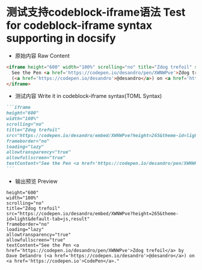 # 测试支持codeblock-iframe语法 Test for codeblock-iframe syntax supporting in docsify

- 原始内容 Raw Content

```html
<iframe height="600" width="100%" scrolling="no" title="Zdog trefoil" src="https://codepen.io/desandro/embed/XWNWPve?height=600&theme-id=light&default-tab=js,result" frameborder="no" loading="lazy" allowtransparency="true" allowfullscreen="true">
  See the Pen <a href='https://codepen.io/desandro/pen/XWNWPve'>Zdog trefoil</a> by Dave DeSandro
  (<a href='https://codepen.io/desandro'>@desandro</a>) on <a href='https://codepen.io'>CodePen</a>.
</iframe>
```

- 测试内容 Write it in codeblock-iframe syntax(TOML Syntax)

````markdown
```iframe
height="600"
width="100%"
scrolling="no"
title="Zdog trefoil"
src="https://codepen.io/desandro/embed/XWNWPve?height=265&theme-id=light&default-tab=js,result"
frameborder="no"
loading="lazy"
allowtransparency="true"
allowfullscreen="true"
textContent="See the Pen <a href='https://codepen.io/desandro/pen/XWNWPve'>Zdog trefoil</a> by Dave DeSandro (<a href='https://codepen.io/desandro'>@desandro</a>) on <a href='https://codepen.io'>CodePen</a>."
```
````

- 输出预览 Preview

```iframe
height="600"
width="100%"
scrolling="no"
title="Zdog trefoil"
src="https://codepen.io/desandro/embed/XWNWPve?height=265&theme-id=light&default-tab=js,result"
frameborder="no"
loading="lazy"
allowtransparency="true"
allowfullscreen="true"
textContent="See the Pen <a href='https://codepen.io/desandro/pen/XWNWPve'>Zdog trefoil</a> by Dave DeSandro (<a href='https://codepen.io/desandro'>@desandro</a>) on <a href='https://codepen.io'>CodePen</a>."
```
